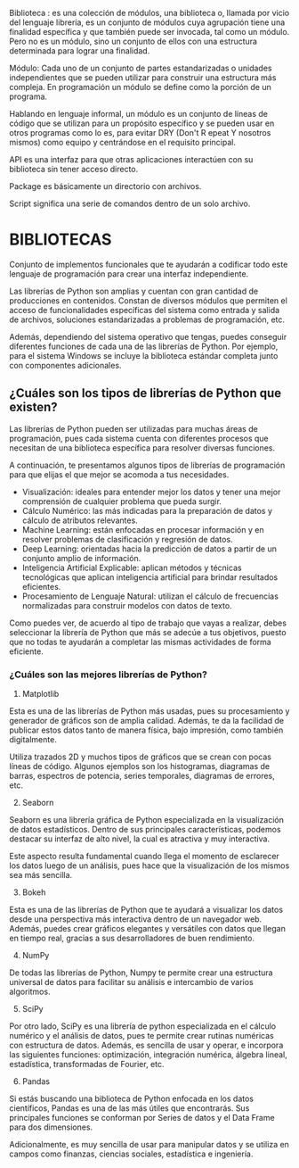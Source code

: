 Biblioteca : es una colección de módulos, una biblioteca o, llamada por vicio del lenguaje librería, es un conjunto de módulos cuya agrupación tiene una finalidad específica y que también puede ser invocada, tal como un módulo. Pero no es un módulo, sino un conjunto de ellos con una estructura determinada para lograr una finalidad.


Módulo: Cada uno de un conjunto de partes estandarizadas o unidades independientes que se pueden utilizar para construir una estructura más compleja. En programación un módulo se define como la porción de un programa.

Hablando en lenguaje informal, un módulo es un conjunto de líneas de código que se utilizan para un propósito específico y se pueden usar en otros programas como lo es, para evitar DRY (Don't R epeat Y nosotros mismos) como equipo y centrándose en el requisito principal. 

API es una interfaz para que otras aplicaciones interactúen con su biblioteca sin tener acceso directo.

Package es básicamente un directorio con archivos.

Script significa una serie de comandos dentro de un solo archivo.

# BIBLIOTECAS

Conjunto de implementos funcionales que te ayudarán a codificar todo este lenguaje de programación para crear una interfaz independiente. 

Las librerías de Python son amplias y cuentan con gran cantidad de producciones en contenidos. Constan de diversos módulos que permiten el acceso de funcionalidades específicas del sistema como entrada y salida de archivos, soluciones estandarizadas a problemas de programación, etc.

Además, dependiendo del sistema operativo que tengas, puedes conseguir diferentes funciones de cada una de las librerías de Python. Por ejemplo, para el sistema Windows se incluye la biblioteca estándar completa junto con componentes adicionales.

## ¿Cuáles son los tipos de librerías de Python que existen? 
Las librerías de Python pueden ser utilizadas para muchas áreas de programación, pues cada sistema cuenta con diferentes procesos que necesitan de una biblioteca específica para resolver diversas funciones.  

A continuación, te presentamos algunos tipos de librerías de programación para que elijas el que mejor se acomoda a tus necesidades.

* Visualización: ideales para entender mejor los datos y tener una mejor comprensión de cualquier problema que pueda surgir.
* Cálculo Numérico: las más indicadas para la preparación de datos y cálculo de atributos relevantes. 
* Machine Learning: están enfocadas en procesar información y en resolver problemas de clasificación y regresión de datos. 
* Deep Learning: orientadas hacia la predicción de datos a partir de un conjunto amplio de información. 
* Inteligencia Artificial Explicable: aplican métodos y técnicas tecnológicas que aplican inteligencia artificial para brindar resultados eficientes.
* Procesamiento de Lenguaje Natural: utilizan el cálculo de frecuencias normalizadas para construir modelos con datos de texto. 

Como puedes ver, de acuerdo al tipo de trabajo que vayas a realizar, debes seleccionar la librería de Python que más se adecúe a tus objetivos, puesto que no todas te ayudarán a completar las mismas actividades de forma eficiente.

### ¿Cuáles son las mejores librerías de Python?

1. Matplotlib

Esta es una de las librerías de Python más usadas, pues su procesamiento y generador de gráficos son de amplia calidad. Además, te da la facilidad de publicar estos datos tanto de manera física, bajo impresión, como también digitalmente.

Utiliza trazados 2D y muchos tipos de gráficos que se crean con pocas líneas de código. Algunos ejemplos son los histogramas, diagramas de barras, espectros de potencia, series temporales, diagramas de errores, etc. 

2. Seaborn

Seaborn es una librería gráfica de Python especializada en la visualización de datos estadísticos. Dentro de sus principales características, podemos destacar su interfaz de alto nivel, la cual es atractiva y muy interactiva. 

Este aspecto resulta fundamental cuando llega el momento de esclarecer los datos luego de un análisis, pues hace que la visualización de los mismos sea más sencilla.

3. Bokeh

Esta es una de las librerías de Python que te ayudará a visualizar los datos desde una perspectiva más interactiva dentro de un navegador web. Además, puedes crear gráficos elegantes y versátiles con datos que llegan en tiempo real, gracias a sus desarrolladores de buen rendimiento. 

4. NumPy

De todas las librerías de Python, Numpy te permite crear una estructura universal de datos para facilitar su análisis e intercambio de varios algoritmos.

5. SciPy

Por otro lado, SciPy es una librería de python especializada en el cálculo numérico y el análisis de datos, pues te permite crear rutinas numéricas con estructura de datos. Además, es sencilla de usar y operar, e incorpora las siguientes funciones: optimización, integración numérica, álgebra lineal, estadística, transformadas de Fourier, etc.

6. Pandas

Si estás buscando una biblioteca de Python enfocada en los datos científicos, Pandas es una de las más útiles que encontrarás. Sus principales funciones se conforman por Series de datos y el Data Frame para dos dimensiones.

Adicionalmente, es muy sencilla de usar para manipular datos y se utiliza en campos como finanzas, ciencias sociales, estadística e ingeniería. 
